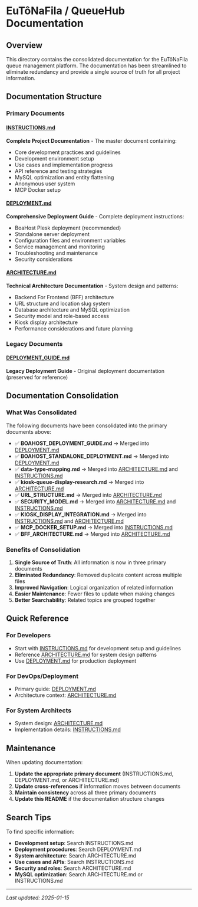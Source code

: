 # EuTôNaFila / QueueHub Documentation

## Overview

This directory contains the consolidated documentation for the EuTôNaFila queue management platform. The documentation has been streamlined to eliminate redundancy and provide a single source of truth for all project information.

## Documentation Structure

### Primary Documents

#### [INSTRUCTIONS.md](./INSTRUCTIONS.md)
**Complete Project Documentation** - The master document containing:
- Core development practices and guidelines
- Development environment setup
- Use cases and implementation progress
- API reference and testing strategies
- MySQL optimization and entity flattening
- Anonymous user system
- MCP Docker setup

#### [DEPLOYMENT.md](./DEPLOYMENT.md)
**Comprehensive Deployment Guide** - Complete deployment instructions:
- BoaHost Plesk deployment (recommended)
- Standalone server deployment
- Configuration files and environment variables
- Service management and monitoring
- Troubleshooting and maintenance
- Security considerations

#### [ARCHITECTURE.md](./ARCHITECTURE.md)
**Technical Architecture Documentation** - System design and patterns:
- Backend For Frontend (BFF) architecture
- URL structure and location slug system
- Database architecture and MySQL optimization
- Security model and role-based access
- Kiosk display architecture
- Performance considerations and future planning

### Legacy Documents

#### [DEPLOYMENT_GUIDE.md](./DEPLOYMENT_GUIDE.md)
**Legacy Deployment Guide** - Original deployment documentation (preserved for reference)

## Documentation Consolidation

### What Was Consolidated

The following documents have been consolidated into the primary documents above:

- ✅ **BOAHOST_DEPLOYMENT_GUIDE.md** → Merged into [DEPLOYMENT.md](./DEPLOYMENT.md)
- ✅ **BOAHOST_STANDALONE_DEPLOYMENT.md** → Merged into [DEPLOYMENT.md](./DEPLOYMENT.md)
- ✅ **data-type-mapping.md** → Merged into [ARCHITECTURE.md](./ARCHITECTURE.md) and [INSTRUCTIONS.md](./INSTRUCTIONS.md)
- ✅ **kiosk-queue-display-research.md** → Merged into [ARCHITECTURE.md](./ARCHITECTURE.md)
- ✅ **URL_STRUCTURE.md** → Merged into [ARCHITECTURE.md](./ARCHITECTURE.md)
- ✅ **SECURITY_MODEL.md** → Merged into [ARCHITECTURE.md](./ARCHITECTURE.md) and [INSTRUCTIONS.md](./INSTRUCTIONS.md)
- ✅ **KIOSK_DISPLAY_INTEGRATION.md** → Merged into [INSTRUCTIONS.md](./INSTRUCTIONS.md) and [ARCHITECTURE.md](./ARCHITECTURE.md)
- ✅ **MCP_DOCKER_SETUP.md** → Merged into [INSTRUCTIONS.md](./INSTRUCTIONS.md)
- ✅ **BFF_ARCHITECTURE.md** → Merged into [ARCHITECTURE.md](./ARCHITECTURE.md)

### Benefits of Consolidation

1. **Single Source of Truth**: All information is now in three primary documents
2. **Eliminated Redundancy**: Removed duplicate content across multiple files
3. **Improved Navigation**: Logical organization of related information
4. **Easier Maintenance**: Fewer files to update when making changes
5. **Better Searchability**: Related topics are grouped together

## Quick Reference

### For Developers
- Start with [INSTRUCTIONS.md](./INSTRUCTIONS.md) for development setup and guidelines
- Reference [ARCHITECTURE.md](./ARCHITECTURE.md) for system design patterns
- Use [DEPLOYMENT.md](./DEPLOYMENT.md) for production deployment

### For DevOps/Deployment
- Primary guide: [DEPLOYMENT.md](./DEPLOYMENT.md)
- Architecture context: [ARCHITECTURE.md](./ARCHITECTURE.md)

### For System Architects
- System design: [ARCHITECTURE.md](./ARCHITECTURE.md)
- Implementation details: [INSTRUCTIONS.md](./INSTRUCTIONS.md)

## Maintenance

When updating documentation:

1. **Update the appropriate primary document** (INSTRUCTIONS.md, DEPLOYMENT.md, or ARCHITECTURE.md)
2. **Update cross-references** if information moves between documents
3. **Maintain consistency** across all three primary documents
4. **Update this README** if the documentation structure changes

## Search Tips

To find specific information:

- **Development setup**: Search INSTRUCTIONS.md
- **Deployment procedures**: Search DEPLOYMENT.md
- **System architecture**: Search ARCHITECTURE.md
- **Use cases and APIs**: Search INSTRUCTIONS.md
- **Security and roles**: Search ARCHITECTURE.md
- **MySQL optimization**: Search ARCHITECTURE.md or INSTRUCTIONS.md

---

*Last updated: 2025-01-15*
